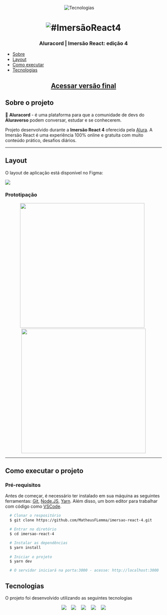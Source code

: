 <p align="center">
  <img alt="Tecnologias" src="https://img.shields.io/static/v1?label=tecnologias&message=5&color=e2e2e2&style=for-the-badge" />&nbsp;
  <img alt="" src="https://img.shields.io/github/repo-size/MatheusFLemma/imersao-react-4?style=for-the-badge" />&nbsp;
  <img alt="" src="https://img.shields.io/github/last-commit/MatheusFLemma/imersao-react-4?style=for-the-badge" />&nbsp;
  <a href="https://discordapp.com/channels/882644231376744468/882644231376744475" target="_blank" rel="external"><img alt="" src="https://img.shields.io/badge/FEITO%20POR-ALURAVERSO-384B62?style=for-the-badge" /></a>&nbsp;
</p>

<h1 align="center">
  <img src="https://awesomescreenshot.s3.amazonaws.com/image/2911329/21081031-5fb5d69d67bc6431cd09c9dad52f18d6.png?X-Amz-Algorithm=AWS4-HMAC-SHA256&X-Amz-Credential=AKIAJSCJQ2NM3XLFPVKA%2F20220128%2Fus-east-1%2Fs3%2Faws4_request&X-Amz-Date=20220128T145137Z&X-Amz-Expires=28800&X-Amz-SignedHeaders=host&X-Amz-Signature=4799f4c5a2572c2e263df614562802397e44273959ee815f5cb15be777908106" alt="#ImersãoReact4">
</h1>

<h3 align="center">Aluracord | Imersão React: edição 4</h3>

<!--ts-->
   * [Sobre](#sobre-o-projeto)
   * [Layout](#layout)
   * [Como executar](#como-executar-o-projeto)
   * [Tecnologias](#tecnologias)
<!--te-->

<a href="https://imersao-react-4.vercel.app/" rel="external" target="_blank"><h2 align="center">Acessar versão final</h2></a>

## Sobre o projeto

💬 **Aluracord** - é uma plataforma para que a comunidade de devs do **Aluraverso** podem conversar, estudar e se conhecerem.

Projeto desenvolvido durante a **Imersão React 4** oferecida pela [Alura](https://www.alura.com.br). A Imersão React é uma experiência 100% online e gratuita com muito conteúdo prático, desafios diários.

---

## Layout

O layout de aplicação está disponível no Figma:

<a href="https://www.figma.com/file/X5kVg1hNCajiV73ah7iyPz/Imers%C3%A3o-React---Aluracord---Matrix?node-id=0%3A1" rel="external" target="_blank">
  <img src="https://img.shields.io/badge/ACESSAR%20LAYOUT-FIGMA-F76E46?style=for-the-badge" atl="Figma"/>
</a>

### Prototipação

<p align="center">
  <img src="https://awesomescreenshot.s3.amazonaws.com/image/2911329/21089570-be56c24c3ffc570ef3d6e853bcf34b08.png?X-Amz-Algorithm=AWS4-HMAC-SHA256&X-Amz-Credential=AKIAJSCJQ2NM3XLFPVKA%2F20220128%2Fus-east-1%2Fs3%2Faws4_request&X-Amz-Date=20220128T165353Z&X-Amz-Expires=28800&X-Amz-SignedHeaders=host&X-Amz-Signature=9f60be088eb90bf3e89e1c261feebfc8d7794a2d3478487c5a85122a10a63993" width="400px" />&nbsp;&nbsp;
  <img src="https://awesomescreenshot.s3.amazonaws.com/image/2911329/21089714-647ebed2c606b7ba4dec81f11c564390.png?X-Amz-Algorithm=AWS4-HMAC-SHA256&X-Amz-Credential=AKIAJSCJQ2NM3XLFPVKA%2F20220128%2Fus-east-1%2Fs3%2Faws4_request&X-Amz-Date=20220128T165631Z&X-Amz-Expires=28800&X-Amz-SignedHeaders=host&X-Amz-Signature=040062f88bec3fafeceaeafaa82cb24eaf558baa1c54d9b6ec0db86fd7429a82" width="400px" />
</p>

---

## Como executar o projeto

### Pré-requisitos

Antes de começar, é necessário ter instalado em sua máquina as seguintes ferramentas:
[Git](https://git-scm.com), [Node.JS](https://nodejs.org/en/), [Yarn](https://classic.yarnpkg.com/lang/en/docs/install/#debian-stable).
Além disso, um bom editor para trabalhar com código como [VSCode](https://code.visualstudio.com/).

```bash
  # Clonar o respositório
  $ git clone https://github.com/MatheusFLemma/imersao-react-4.git

  # Entrar no diretório
  $ cd imersao-react-4

  # Instalar as dependências
  $ yarn install
  
  # Iniciar o projeto
  $ yarn dev

  # O servidor iniciará na porta:3000 - acesse: http://localhost:3000
```

## Tecnologias

O projeto foi desenvolvido utilizando as seguintes tecnologias

<p align="center">
<a href="https://www.javascript.com/" rel="external" target="_blank"><img src="https://img.shields.io/badge/JavaScript-181818?style=for-the-badge&logo=JavaScript"/></a>&nbsp;&nbsp;&nbsp;
<a href="https://reactjs.org/" rel="external" target="_blank"><img src="https://img.shields.io/badge/React-282C34?style=for-the-badge&logo=react"/></a>&nbsp;&nbsp;&nbsp;
<a href="https://nextjs.org/" rel="external" target="_blank"><img src="https://img.shields.io/badge/Next-000000?style=for-the-badge&logo=next.js"/></a>&nbsp;&nbsp;&nbsp;
<a href="https://vercel.com/home?utm_source=next-site&utm_medium=banner&utm_campaign=next-website" rel="external" target="_blank"><img src="https://img.shields.io/badge/Vercel-000000?style=for-the-badge&logo=vercel"/></a>&nbsp;&nbsp;&nbsp;
<a href="https://supabase.com/" rel="external" target="_blank"><img src="https://img.shields.io/badge/Supabase-181818?style=for-the-badge&logo=supabase"/></a>
</p>
